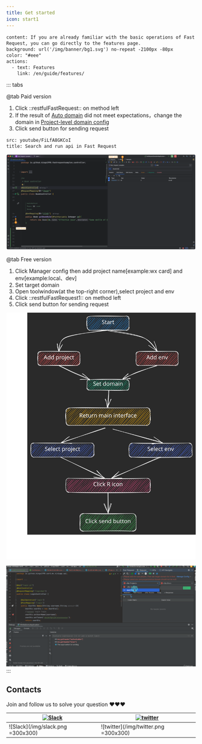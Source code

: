 ```yaml
---
title: Get started
icon: start1
---
```


```component VPBanner
content: If you are already familiar with the basic operations of Fast Request, you can go directly to the features page.
background: url('/img/banner/bg1.svg') no-repeat -2100px -80px
color: "#eee"
actions:
  - text: Features
    link: /en/guide/features/
```

::: tabs

@tab Paid version

1. Click ::restfulFastRequest:: on method left
2. If the result of [Auto domain](../features/autoDomain.md) did not meet expectations，change the domain in [Project-level domain config](../features/projectLevelDomainConfig.md)
3. Click send button for sending request

```component VidStack
src: youtube/FiLfA8GKCoI
title: Search and run api in Fast Request
```

![](/img/start.png)

@tab Free version

1. Click Manager config then add project name[example:wx card] and env[example:local、dev]
2. Set target domain
3. Open toolwindow(at the top-right corner),select project and env
4. Click ::restfulFastRequest1:: on method left
5. Click send button for sending request

![](/img/start_en.svg)

![](/img/howToUse_en.gif)
:::

## Contacts

Join and follow us to solve your question ❤️❤️❤️

| [![Slack](https://img.shields.io/static/v1?label=Slack&message=Restful%20Fast%20Request&logo=slack&color=38B580)](https://join.slack.com/t/restfulfastrequest/shared_invite/zt-1we57vum8-TALhTHI2uNmPF2bx1NDyWw) | [![twitter](https://img.shields.io/static/v1?label=Twitter&message=FastRequest666&logo=twitter&color=FC8D34)](https://twitter.com/FastRequest666) |
| ---------------------------------------------------------------------------------------------------------------------------------------------------------------------------------------------------------------- | ------------------------------------------------------------------------------------------------------------------------------------------------- |
| ![Slack](/img/slack.png =300x300)                                                                                                                                                                                | ![twitter](/img/twitter.png =300x300)                                                                                                             |
